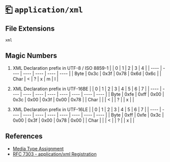 # [⎗](../README.md) `application/xml`

## File Extensions

`xml`

## Magic Numbers

1. XML Declaration prefix in UTF-8 / ISO 8859-1
   | | 0 | 1 | 2 | 3 | 4 |
   | ---- | ---- | ---- | ---- | ---- | ---- |
   | Byte | 0x3c | 0x3f | 0x78 | 0x6d | 0x6c |
   | Char | < | ? | x | m | l |

2. XML Declaration prefix in UTF-16BE
   | | 0 | 1 | 2 | 3 | 4 | 5 | 6 | 7 |
   | ---- | ---- | ---- | ---- | ---- | ---- | ---- | ---- | ---- |
   | Byte | 0xfe | 0xff | 0x00 | 0x3c | 0x00 | 0x3f | 0x00 | 0x78 |
   | Char | | | < | | ? | | x | |

3. XML Declaration prefix in UTF-16LE
   | | 0 | 1 | 2 | 3 | 4 | 5 | 6 | 7 |
   | ---- | ---- | ---- | ---- | ---- | ---- | ---- | ---- | ---- |
   | Byte | 0xff | 0xfe | 0x3c | 0x00 | 0x3f | 0x00 | 0x78 | 0x00 |
   | Char | | | < | | ? | | x | |

## References

- [Media Type Assignment](https://www.iana.org/assignments/media-types/application/xml)
- [RFC 7303 - application/xml Registration](https://datatracker.ietf.org/doc/html/rfc7303#section-9.1)
